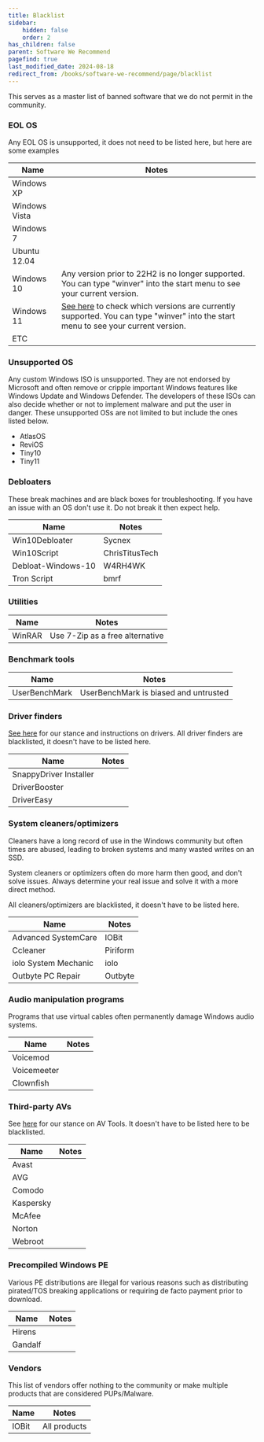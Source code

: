 ```yaml
---
title: Blacklist
sidebar:
    hidden: false
    order: 2
has_children: false
parent: Software We Recommend
pagefind: true
last_modified_date: 2024-08-18
redirect_from: /books/software-we-recommend/page/blacklist
---
```







This serves as a master list of banned software that we do not permit in the community.

### EOL OS 
Any EOL OS is unsupported, it does not need to be listed here, but here are some examples

| Name          | Notes                                                                                                                                                                                                           |
| ------------- | --------------------------------------------------------------------------------------------------------------------------------------------------------------------------------------------------------------- |
| Windows XP    |                                                                                                                                                                                                                 |
| Windows Vista |                                                                                                                                                                                                                 |
| Windows 7     |                                                                                                                                                                                                                 |
| Ubuntu 12.04  |                                                                                                                                                                                                                 |
| Windows 10    | Any version prior to 22H2 is no longer supported. You can type "winver" into the start menu to see your current version.                                                                                        |
| Windows 11    | [See here](https://docs.microsoft.com/en-us/lifecycle/products/windows-11-home-and-pro) to check which versions are currently supported. You can type "winver" into the start menu to see your current version. |
| ETC           |                                                                                                                                                                                                                 |

### Unsupported OS
Any custom Windows ISO is unsupported. They are not endorsed by Microsoft and often remove or cripple important Windows features like Windows Update and Windows Defender. The developers of these ISOs can also decide whether or not to implement malware and put the user in danger. These unsupported OSs are not limited to but include the ones listed below.
- AtlasOS
- ReviOS
- Tiny10
- Tiny11

### Debloaters
These break machines and are black boxes for troubleshooting. If you have an issue with an OS don't use it. Do not break it then expect help.

| Name | Notes |
| --- | --- | 
| Win10Debloater | Sycnex |
| Win10Script | ChrisTitusTech |
| Debloat-Windows-10 | W4RH4WK |
| Tron Script | bmrf |

### Utilities

| Name | Notes |
| --- | --- |
| WinRAR | Use 7-Zip as a free alternative |

### Benchmark tools

| Name | Notes |
| --- | --- |
| UserBenchMark | UserBenchMark is biased and untrusted |

### Driver finders
[See here](/docs/recommendations/maintenance) for our stance and instructions on drivers. All driver finders are blacklisted, it doesn't have to be listed here.

| Name | Notes |
| --- | --- |
| SnappyDriver Installer |
| DriverBooster |
| DriverEasy |

### System cleaners/optimizers
Cleaners have a long record of use in the Windows community but often times are abused, leading to broken systems and many wasted writes on an SSD. 

System cleaners or optimizers often do more harm then good, and don't solve issues. Always determine your real issue and solve it with a more direct method.

All cleaners/optimizers are blacklisted, it doesn't have to be listed here.

| Name | Notes |
| --- | --- | 
| Advanced SystemCare | IOBit |
| Ccleaner | Piriform |
| iolo System Mechanic | iolo |
| Outbyte PC Repair | Outbyte |

### Audio manipulation programs
Programs that use virtual cables often permanently damage Windows audio systems.

| Name | Notes |
| --- | --- | 
| Voicemod |
| Voicemeeter |
| Clownfish |

### Third-party AVs
See [here](/docs/recommendations/av) for our stance on AV Tools. It doesn't have to be listed here to be blacklisted.

| Name | Notes |
| --- | --- | 
| Avast |
| AVG |
| Comodo |
| Kaspersky |
| McAfee |
| Norton |
| Webroot |

### Precompiled Windows PE
Various PE distributions are illegal for various reasons such as distributing pirated/TOS breaking applications or requiring de facto payment prior to download.

| Name | Notes |
| --- | --- | 
| Hirens |
| Gandalf |

### Vendors
This list of vendors offer nothing to the community or make multiple products that are considered PUPs/Malware.

| Name | Notes |
| --- | --- |
| IOBit | All products |
